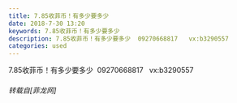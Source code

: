 ```yaml
---
title: 7.85收菲币！有多少要多少
date: 2018-7-30 13:20
keywords: 7.85收菲币！有多少要多少
description: 7.85收菲币！有多少要多少  09270668817   vx:b3290557
categories: used
---
```

<td class="t_f" id="postmessage_1571054">

7.85收菲币！有多少要多少  09270668817   vx:b3290557</td>
###### 转载自[菲龙网]